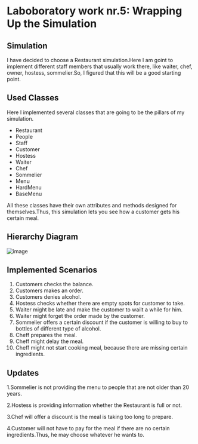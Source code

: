 # Laboboratory work nr.5: Wrapping Up the Simulation

## Simulation

I have decided to choose a Restaurant simulation.Here 
I am goint to implement different staff members that
usually work there, like waiter, chef, owner, hostess,
sommelier.So, I figured that this will be a good starting point.


## Used Classes

Here I implemented several classes that are going to be
the pillars of my simulation.

- Restaurant
- People
- Staff
- Customer
- Hostess
- Waiter
- Chef
- Sommelier
- Menu
- HardMenu
- BaseMenu

All these classes have their own attributes and methods designed for
themselves.Thus, this simulation lets you see how a customer 
gets his certain meal.

## Hierarchy Diagram
![image](https://user-images.githubusercontent.com/114425150/203718254-c329763e-fb65-4cf5-8ddf-73dbfed5286a.png)

## Implemented Scenarios
1.  Customers checks the balance.
2.  Customers makes an order.
3.  Customers denies alcohol.
4.  Hostess checks whether there are empty spots for customer to take.
5.  Waiter might be late and make the customer to wailt a while for him.
6.  Waiter might forget the order made by the customer.
7.  Sommelier offers a certain discount if the  customer is willing to buy to bottles of different type of alcohol.
8.  Cheff prepares the meal.
9.  Cheff might delay the meal.
10. Cheff might not start cooking meal, because there are missing certain ingredients.

## Updates
1.Sommelier is not providing the menu to people that are not older than 20 years.

2.Hostess is providing information whether the Restaurant is full or not. 

3.Chef will offer a discount is the meal is taking too long to prepare.

4.Customer will not have to pay for the meal if there are no certain ingredients.Thus, he may choose whatever he wants to.
